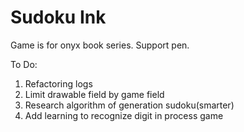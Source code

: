 # Sudoku Ink

Game is for onyx book series. 
Support pen.

To Do:
1. Refactoring logs
2. Limit drawable field by game field
3. Research algorithm of generation sudoku(smarter)
4. Add learning to recognize digit in process game